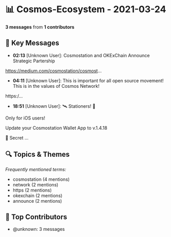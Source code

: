 # 📊 Cosmos-Ecosystem - 2021-03-24
**3 messages** from **1 contributors**

## 💬 Key Messages
- **02:13** [Unknown User]: Cosmostation and OKExChain Announce Strategic Partership

https://medium.com/cosmostation/cosmost...
- **04:11** [Unknown User]: This is important for all open source movement!
This is in the values of Cosmos Network!

https:/...
- **18:51** [Unknown User]: 🛰️ Stationers! 📡

Only for iOS users!

Update your Cosmostation Wallet App to v.1.4.18

🔹 Secret ...

## 🔍 Topics & Themes
*Frequently mentioned terms:*
- cosmostation (4 mentions)
- network (2 mentions)
- https (2 mentions)
- okexchain (2 mentions)
- announce (2 mentions)

## 👥 Top Contributors
- @unknown: 3 messages